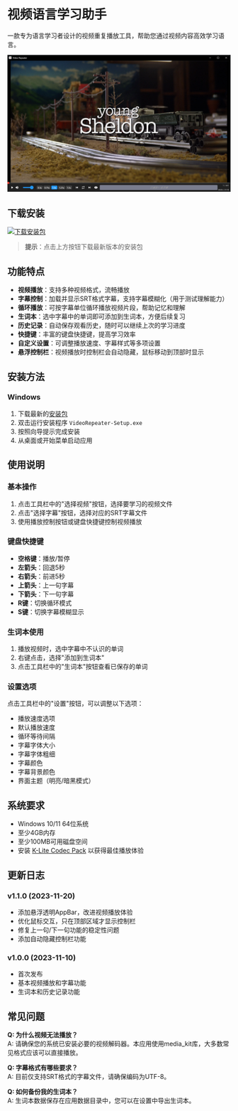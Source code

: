 # 视频语言学习助手

一款专为语言学习者设计的视频重复播放工具，帮助您通过视频内容高效学习语言。

<div align="center">
  <img src="docs/images/app_home_page_screen.png" alt="应用截图" width="800"/>
</div>

## 下载安装

[![下载安装包](https://img.shields.io/github/v/release/YOUR_USERNAME/video_repeater_study_language?label=下载&style=for-the-badge)](https://github.com/ericfetch/video_repeater/releases)

> **提示**：点击上方按钮下载最新版本的安装包

## 功能特点

- **视频播放**：支持多种视频格式，流畅播放
- **字幕控制**：加载并显示SRT格式字幕，支持字幕模糊化（用于测试理解能力）
- **循环播放**：可按字幕单位循环播放视频片段，帮助记忆和理解
- **生词本**：选中字幕中的单词即可添加到生词本，方便后续复习
- **历史记录**：自动保存观看历史，随时可以继续上次的学习进度
- **快捷键**：丰富的键盘快捷键，提高学习效率
- **自定义设置**：可调整播放速度、字幕样式等多项设置
- **悬浮控制栏**：视频播放时控制栏会自动隐藏，鼠标移动到顶部时显示

## 安装方法

### Windows

1. 下载最新的[安装包](https://github.com/ericfetch/video_repeater/releases)
2. 双击运行安装程序 `VideoRepeater-Setup.exe`
3. 按照向导提示完成安装
4. 从桌面或开始菜单启动应用

## 使用说明

### 基本操作

1. 点击工具栏中的"选择视频"按钮，选择要学习的视频文件
2. 点击"选择字幕"按钮，选择对应的SRT字幕文件
3. 使用播放控制按钮或键盘快捷键控制视频播放

### 键盘快捷键

- **空格键**：播放/暂停
- **左箭头**：回退5秒
- **右箭头**：前进5秒
- **上箭头**：上一句字幕
- **下箭头**：下一句字幕
- **R键**：切换循环模式
- **S键**：切换字幕模糊显示

### 生词本使用

1. 播放视频时，选中字幕中不认识的单词
2. 右键点击，选择"添加到生词本"
3. 点击工具栏中的"生词本"按钮查看已保存的单词

### 设置选项

点击工具栏中的"设置"按钮，可以调整以下选项：

- 播放速度选项
- 默认播放速度
- 循环等待间隔
- 字幕字体大小
- 字幕字体粗细
- 字幕颜色
- 字幕背景颜色
- 界面主题（明亮/暗黑模式）

## 系统要求

- Windows 10/11 64位系统
- 至少4GB内存
- 至少100MB可用磁盘空间
- 安装 [K-Lite Codec Pack](https://codecguide.com/download_kl.htm) 以获得最佳播放体验

## 更新日志

### v1.1.0 (2023-11-20)
- 添加悬浮透明AppBar，改进视频播放体验
- 优化鼠标交互，只在顶部区域才显示控制栏
- 修复上一句/下一句功能的稳定性问题
- 添加自动隐藏控制栏功能

### v1.0.0 (2023-11-10)
- 首次发布
- 基本视频播放和字幕功能
- 生词本和历史记录功能

## 常见问题

**Q: 为什么视频无法播放？**  
A: 请确保您的系统已安装必要的视频解码器。本应用使用media_kit库，大多数常见格式应该可以直接播放。

**Q: 字幕格式有哪些要求？**  
A: 目前仅支持SRT格式的字幕文件，请确保编码为UTF-8。

**Q: 如何备份我的生词本？**  
A: 生词本数据保存在应用数据目录中，您可以在设置中导出生词本。
